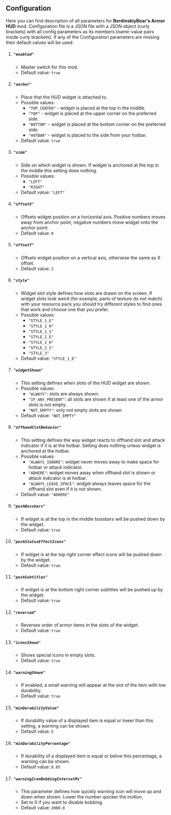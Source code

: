 ## Configuration
Here you can find description of all parameters for **BerdinskiyBear's Armor HUD** mod. Configuration file
is a JSON file with a JSON object (curly brackets) with all config parameters as its members (name-value pairs
inside curly brackets). If any of the Configuration parameters are missing their default values will be used.

1. ##### `"enabled"`
    * Master switch for this mod.
    * Default value: `true`
1. ##### `"anchor"`
    * Place that the HUD widget is attached to.
    * Possible values:
        * `"TOP_CENTER"` - widget is placed at the top in the middle.
        * `"TOP"` - widget is placed at the upper corner on the preferred side.
        * `"BOTTOM"` - widget is placed at the bottom corner on the preferred side.
        * `"HOTBAR"` - widget is placed to the side from your hotbar.
    * Default value: `true`
1. ##### `"side"`
    * Side on which widget is shown.
      If widget is anchored at the top in the middle this setting does nothing.
    * Possible values:
        * `"LEFT"`
        * `"RIGHT"`
    * Default value: `"LEFT"`
1. ##### `"offsetX"`
    * Offsets widget position on a horizontal axis. Positive numbers moves away from anchor point,
      negative numbers move widget onto the anchor point.
    * Default value: `0`
1. ##### `"offsetY"`
    * Offsets widget position on a vertical axis, otherwise the same as X offset.
    * Default value: `2`
1. ##### `"style"`
    * Widget slot style defines how slots are drawn on the screen. If widget slots look weird
      (for example, parts of texture do not match) with your resource pack you should try different styles to find
      ones that work and choose one that you prefer.
    * Possible values:
        * `"STYLE_1_E"`
        * `"STYLE_1_H"`
        * `"STYLE_1_S"`
        * `"STYLE_2_E"`
        * `"STYLE_2_H"`
        * `"STYLE_2_S"`
        * `"STYLE_3"`
    * Default value: `"STYLE_1_E"`
1. ##### `"widgetShown"`
    * This setting defines when slots of the HUD widget are shown.
    * Possible values:
        * `"ALWAYS"`: slots are always shown.
        * `"IF_ANY_PRESENT"`: all slots are shown if at least one of the armor slots is not empty.
        * `"NOT_EMPTY"`: only not empty slots are shown
    * Default value: `"NOT_EMPTY"`
1. ##### `"offhandSlotBehavior"`
    * This setting defines the way widget reacts to offhand slot and attack indicator if it is at the hotbar.
      Setting does nothing unless widget is anchored at the hotbar.
    * Possible values:
        * `"ALWAYS_IGNORE"`: widget never moves away to make space for hotbar or attack indicator.
        * `"ADHERE"`: widget moves away when offhand slot is shown or attack indicator is at hotbar.
        * `"ALWAYS_LEAVE_SPACE"`: widget always leaves space for the offhand slot even if it is not shown.
    * Default value: `"ADHERE"`
1. ##### `"pushBossbars"`
   * If widget is at the top in the middle bossbars will be pushed down by the widget.
   * Default value: `true`
1. ##### `"pushStatusEffectIcons"`
   * If widget is at the top right corner effect icons will be pushed down by the widget.
   * Default value: `true`
1. ##### `"pushSubtitles"`
   * If widget is at the bottom right corner subtitles will be pushed up by the widget.
   * Default value: `true`
1. ##### `"reversed"`
    * Reverses order of armor items in the slots of the widget.
    * Default value: `true`
1. ##### `"iconsShown"`
    * Shows special icons in empty slots.
    * Default value: `true`
1. ##### `"warningShown"`
    * If enabled, a small warning will appear at the slot of the item with low durability.
    * Default value: `true`
1. ##### `"minDurabilityValue"`
    * If durability value of a displayed item is equal or lower than this setting, a warning can be shown.
    * Default value: `5`
1. ##### `"minDurabilityPercentage"`
    * If durability of a displayed item is equal or below this percentage, a warning can be shown.
    * Default value: `0.05`
1. ##### `"warningIconBobbingIntervalMs"`
    * This parameter defines how quickly warning icon will move up and down when shown.
    Lower the number quicker the motion.
    * Set to 0 if you want to disable bobbing.
    * Default value: `2000.0`
